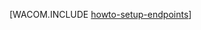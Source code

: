 <properties linkid="manage-windows-howto-setup-endpoints" urlDisplayName="Set up endpoints" pageTitle="Set up endpoints on a virtual machine in Azure" metaKeywords="Azure config setup, configuring vm connection" description="Learn how to setup communication with a virtual machine in Azure." metaCanonical="" services="virtual-machines" documentationCenter="" title="" authors="" solutions="" manager="" editor="" />

[WACOM.INCLUDE [howto-setup-endpoints][]]

  [howto-setup-endpoints]: ../includes/howto-setup-endpoints.md
